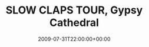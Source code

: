---
templateKey: event
guid: 0894e15a-6eab-11ea-99c5-002590d1d1b0
date: 2009-07-31T22:00:00+00:00
eventTime: '10pm'
title: SLOW CLAPS TOUR, Gypsy Cathedral
artist: SLOW CLAPS TOUR
city: Calgary
venue: Gypsy Cathedral
group: PPF House
guests: Dragon Fli Empire
---
